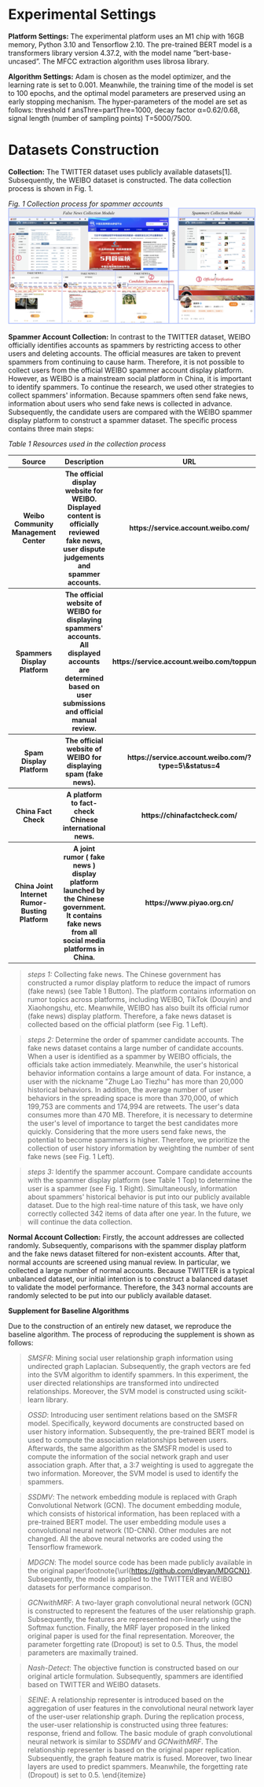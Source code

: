 # Experimental Settings

**Platform Settings:** The experimental platform uses an M1 chip with 16GB memory, Python 3.10 and Tensorflow 2.10. The pre-trained BERT model is a transformers library version 4.37.2, with the model name ”bert-base-uncased”. The MFCC extraction algorithm uses librosa library.

**Algorithm Settings:**  Adam is chosen as the model optimizer, and the learning rate is set to 0.001. Meanwhile, the training time of the model is set to 100 epochs, and the optimal model parameters are preserved using an early stopping mechanism. The hyper-parameters of the model are set as follows: threshold f ansThre=partThre=1000, decay factor α=0.62/0.68, signal length (number of sampling points) T=5000/7500.

# Datasets Construction

**Collection:** The TWITTER dataset uses publicly available datasets[1]. Subsequently, the WEIBO dataset is constructed. The data collection process is shown in Fig. 1.

*Fig. 1 Collection process for spammer accounts*
![Weibo Dataset Construction](./fig/weibo.jpg "Weibo Dataset Construction")

**Spammer Account Collection:** In contrast to the TWITTER dataset, WEIBO officially identifies accounts as spammers by restricting access to other users and deleting accounts. The official measures are taken to prevent spammers from continuing to cause harm. Therefore, it is not possible to collect users from the official WEIBO spammer account display platform. However, as WEIBO is a mainstream social platform in China, it is important to identify spammers. To continue the research, we used other strategies to collect spammers' information. Because spammers often send fake news, information about users who send fake news is collected in advance. Subsequently, the candidate users are compared with the WEIBO spammer display platform to construct a spammer dataset. The specific process contains three main steps:

*Table 1 Resources used in the collection process*
<table>
  <tr>
    <th width="300" >Source</th>
    <th width="600" >Description</th>
    <th width="100" >URL</th>
  </tr>
  <tr>
    <th width="300" >Weibo Community Management Center</th>
    <th width="600" >The official display website for WEIBO. Displayed content is officially reviewed fake news, user dispute judgements and spammer accounts.</th>
    <th width="100" >https://service.account.weibo.com/</th>
  </tr>
  <tr>
    <th width="300" >Spammers Display Platform</th>
    <th width="600" >The official website of WEIBO for displaying spammers' accounts. All displayed accounts are determined based on user submissions and official manual review.</th>
    <th width="100" >https://service.account.weibo.com/toppunish</th>
  </tr>
  <tr>
    <th width="300" >Spam Display Platform</th>
    <th width="600" >The official website of WEIBO for displaying spam (fake news).</th>
    <th width="100" >https://service.account.weibo.com/?type=5\&status=4</th>
  </tr>
  <tr>
    <th width="300" >China Fact Check</th>
    <th width="600" >A platform to fact-check Chinese international news.</th>
    <th width="100" >https://chinafactcheck.com/</th>
  </tr>
  <tr>
    <th width="300" >China Joint Internet Rumor-Busting Platform</th>
    <th width="600" >A joint rumor ( fake news ) display platform launched by the Chinese government. It contains fake news from all social media platforms in China.</th>
    <th width="100" >https://www.piyao.org.cn/</th>
  </tr>
</table>

> *steps 1:* Collecting fake news. The Chinese government has constructed a rumor display platform to reduce the impact of rumors (fake news) (see Table 1 Button). The platform contains information on rumor topics across platforms, including WEIBO, TikTok (Douyin) and Xiaohongshu, etc. Meanwhile, WEIBO has also built its official rumor (fake news) display platform. Therefore, a fake news dataset is collected based on the official platform (see Fig. 1 Left).

> *steps 2:* Determine the order of spammer candidate accounts. The fake news dataset contains a large number of candidate accounts. When a user is identified as a spammer by WEIBO officials, the officials take action immediately. Meanwhile, the user's historical behavior information contains a large amount of data. For instance, a user with the nickname "Zhuge Lao Tiezhu" has more than 20,000 historical behaviors. In addition, the average number of user behaviors in the spreading space is more than 370,000, of which 199,753 are comments and 174,994 are retweets. The user's data consumes more than 470 MB. Therefore, it is necessary to determine the user's level of importance to target the best candidates more quickly. Considering that the more users send fake news, the potential to become spammers is higher. Therefore, we prioritize the collection of user history information by weighting the number of sent fake news (see Fig. 1 Left).

> *steps 3:* Identify the spammer account. Compare candidate accounts with the spammer display platform (see Table 1 Top) to determine the user is a spammer (see Fig. 1 Right). Simultaneously, information about spammers' historical behavior is put into our publicly available dataset. Due to the high real-time nature of this task, we have only correctly collected 342 items of data after one year. In the future, we will continue the data collection.

**Normal Account Collection:** Firstly, the account addresses are collected randomly. Subsequently, comparisons with the spammer display platform and the fake news dataset filtered for non-existent accounts. After that, normal accounts are screened using manual review. In particular, we collected a large number of normal accounts. Because TWITTER is a typical unbalanced dataset, our initial intention is to construct a balanced dataset to validate the model performance. Therefore, the 343 normal accounts are randomly selected to be put into our publicly available dataset.

**Supplement for Baseline Algorithms**

Due to the construction of an entirely new dataset, we reproduce the baseline algorithm. The process of reproducing the supplement is shown as follows:

> *SMSFR*: Mining social user relationship graph information using undirected graph Laplacian. Subsequently, the graph vectors are fed into the SVM algorithm to identify spammers. In this experiment, the user directed relationships are transformed into undirected relationships. Moreover, the SVM model is constructed using scikit-learn library.

> *OSSD*: Introducing user sentiment relations based on the SMSFR model. Specifically, keyword documents are constructed based on user history information. Subsequently, the pre-trained BERT model is used to compute the association relationships between users. Afterwards, the same algorithm as the SMSFR model is used to compute the information of the social network graph and user association graph. After that, a 3:7 weighting is used to aggregate the two information. Moreover, the SVM model is used to identify the spammers.

> *SSDMV*: The network embedding module is replaced with Graph Convolutional Network (GCN). The document embedding module, which consists of historical information, has been replaced with a pre-trained BERT model. The user embedding module uses a convolutional neural network (1D-CNN). Other modules are not changed. All the above neural networks are coded using the Tensorflow framework.

> *MDGCN*: The model source code has been made publicly available in the original paper\footnote{\url{https://github.com/dleyan/MDGCN}}. Subsequently, the model is applied to the TWITTER and WEIBO datasets for performance comparison.

> *GCNwithMRF*: A two-layer graph convolutional neural network (GCN) is constructed to represent the features of the user relationship graph. Subsequently, the features are represented non-linearly using the Softmax function. Finally, the MRF layer proposed in the linked original paper is used for the final representation. Moreover, the parameter forgetting rate (Dropout) is set to 0.5. Thus, the model parameters are maximally trained.

> *Nash-Detect*: The objective function is constructed based on our original article formulation. Subsequently, spammers are identified based on TWITTER and WEIBO datasets.

> *SEINE*: A relationship representer is introduced based on the aggregation of user features in the convolutional neural network layer of the user-user relationship graph. During the replication process, the user-user relationship is constructed using three features: response, friend and follow. The basic module of graph convolutional neural network is similar to *SSDMV* and *GCNwithMRF*. The relationship representer is based on the original paper replication. Subsequently, the graph feature matrix is fused. Moreover, two linear layers are used to predict spammers. Meanwhile, the forgetting rate (Dropout) is set to 0.5.
	\end{itemize} 


